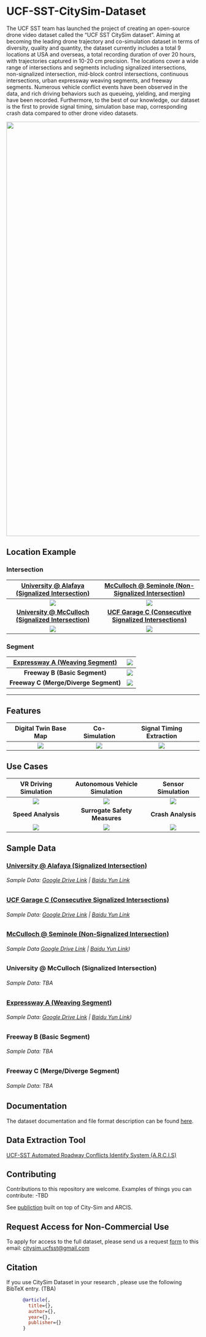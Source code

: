 # UCF-SST-CitySim-Dataset

The UCF SST team has launched the project of creating an open-source drone video dataset called the “UCF SST CitySim dataset”. Aiming at becoming the leading drone trajectory and co-simulation dataset in terms of diversity, quality and quantity, the dataset currently includes a total 9 locations at USA and overseas, a total recording duration of over 20 hours, with trajectories captured in 10-20 cm precision. The locations cover a wide range of intersections and segments including signalized intersections, non-signalized intersection, mid-block control intersections, continuous intersections, urban expressway weaving segments, and freeway segments. Numerous vehicle conflict events have been observed in the data, and rich driving behaviors such as queueing, yielding, and merging have been recorded. Furthermore, to the best of our knowledge, our dataset is the first to provide signal timing, simulation base map, corresponding crash data compared to other drone video datasets.

<img src="https://github.com/ozheng1993/UCF-SST-CitySim-Dataset/blob/main/asset/MainDemo.gif" width="1080">


## Location Example

### Intersection

[University @ Alafaya (Signalized Intersection)](locations/intersection1)  |  [ McCulloch @ Seminole (Non-Signalized Intersection)](locations/intersection3)
:-------------------------:|:-------------------------:
![](https://github.com/ozheng1993/UCF-SST-CitySim-Dataset/blob/main/asset/uni%40gemini030322E01stab-1_final.gif) | ![](https://github.com/ozheng1993/UCF-SST-CitySim-Dataset/blob/main/asset/tivoli03302022A01sstabaliened-1_final.gif)  
[**University @ McCulloch (Signalized Intersection)**](locations/intersection4)  |  [**UCF Garage C (Consecutive Signalized Intersections)**](locations/intersection2)
![](https://github.com/ozheng1993/UCF-SST-CitySim-Dataset/blob/main/asset/publix.gif) |   ![](https://github.com/ozheng1993/UCF-SST-CitySim-Dataset/blob/main/asset/gargeC031622PM01-1_final.gif) 

### Segment

[ Expressway A (Weaving Segment)](locations/freewayA)    |  ![](https://github.com/ozheng1993/UCF-SST-CitySim-Dataset/blob/main/asset/tianfu031922AM02-5_final.gif)   
:-------------------------:|:-------------------------:
**Freeway B (Basic Segment)** |  ![](https://github.com/ozheng1993/UCF-SST-CitySim-Dataset/blob/main/asset/freewayB.png) 
**Freeway C (Merge/Diverge Segment)** |  ![](https://github.com/ozheng1993/UCF-SST-CitySim-Dataset/blob/main/asset/FreewayC.png) 

<hr> 


## Features
Digital Twin Base Map      | Co-Simulation           |  Signal Timing Extraction  
:-------------------------:|:-------------------------:|:-------------------------:
![](https://github.com/ozheng1993/UCF-SST-CitySim-Dataset/blob/main/asset/bandicam%202022-05-05%2021-35-41-187.gif) | ![](https://github.com/ozheng1993/UCF-SST-CitySim-Dataset/blob/main/asset/CoSim2.gif) |![](https://github.com/ozheng1993/UCF-SST-CitySim-Dataset/blob/main/asset/phb.gif) 

## Use Cases

VR Driving Simulation      |Autonomous Vehicle Simulation   |   Sensor Simulation
:-------------------------:|:-------------------------:|:-------------------------:
![](https://github.com/ozheng1993/UCF-SST-CitySim-Dataset/blob/main/asset/demo4.gif) |![](https://github.com/ozheng1993/UCF-SST-CitySim-Dataset/blob/main/asset/carlaDemo.gif)| ![](https://github.com/ozheng1993/UCF-SST-CitySim-Dataset/blob/main/asset/sensor.gif)
 **Speed Analysis**   | **Surrogate Safety Measures** | **Crash Analysis**    
![](https://github.com/ozheng1993/UCF-SST-CitySim-Dataset/blob/main/asset/Speed.png) | ![](https://github.com/ozheng1993/UCF-SST-CitySim-Dataset/blob/main/asset/SSM2.png) | ![](https://github.com/ozheng1993/UCF-SST-CitySim-Dataset/blob/main/asset/Crash.jpg) 


## Sample Data

### [University @ Alafaya (Signalized Intersection)](locations/intersection1)

###### Sample Data:  [Google Drive Link](https://drive.google.com/drive/folders/1fHzmDxPHHofIBzQpx75Aol9pYCMX9gx7?usp=sharing) | [Baidu Yun Link](https://pan.baidu.com/s/1M6M7RlDwBUC-VoYVpcwpBQ?pwd=tfde)

### [UCF Garage C (Consecutive Signalized Intersections)](locations/intersection2)

###### Sample Data: [Google Drive Link](https://drive.google.com/drive/folders/1m4eIq4dcbx5olBazagOXqvM6KBgXeCaT?usp=sharing) | [Baidu Yun Link]( https://pan.baidu.com/s/1M-MEC-DeHsBMW9OpltEwbQ?pwd=8eek)

### [ McCulloch @ Seminole (Non-Signalized Intersection)](locations/intersection3)

###### Sample Data [Google Drive Link](https://drive.google.com/drive/folders/1DOPb_EqEwqPwFKlqL9XWoVZrJOqjsntE?usp=sharing) | [Baidu Yun Link]( https://pan.baidu.com/s/1rGTsQJwH-5LyT8I5GwtLCA?pwd=6ujc))


### University @ McCulloch (Signalized Intersection)

###### Sample Data: TBA

### [ Expressway A (Weaving Segment)](locations/freewayA)

###### Sample Data: [Google Drive Link](https://drive.google.com/drive/folders/1t0RNw0I3k06rPchSvgkQvzKU_2P-mbhV?usp=sharing) | [Baidu Yun Link]( https://pan.baidu.com/s/1mF423Onhbgt7wVZdyxOqvA?pwd=r6f5 ))



### Freeway B (Basic Segment)

###### Sample Data: TBA

### Freeway C (Merge/Diverge Segment)

###### Sample Data: TBA


## Documentation

The dataset documentation and file format description can be found [here](https://github.com/ozheng1993/UCF-SST-CitySim-Dataset/wiki/Home).



## Data Extraction Tool
[UCF-SST Automated Roadway Conflicts Identify System (A.R.C.I.S)](https://github.com/ozheng1993/A-R-C-I-S)


## Contributing

Contributions to this repository are welcome. Examples of things you can contribute:
-TBD

See [publiction](paper)  built on top of City-Sim and ARCIS.

## Request Access for Non-Commercial Use

To apply for access to the full dataset, please send us a request [form](https://github.com/ozheng1993/UCF-SST-CitySim-Dataset/blob/main/asset/Data_Request_Form.pdf) to this email: citysim.ucfsst@gmail.com 


## Citation

If you use CitySim Dataset in your research , please use the following BibTeX entry. (TBA)
```BibTeX
      @article{,
        title={},
        author={},
        year={},
        publisher={}
      }
```

